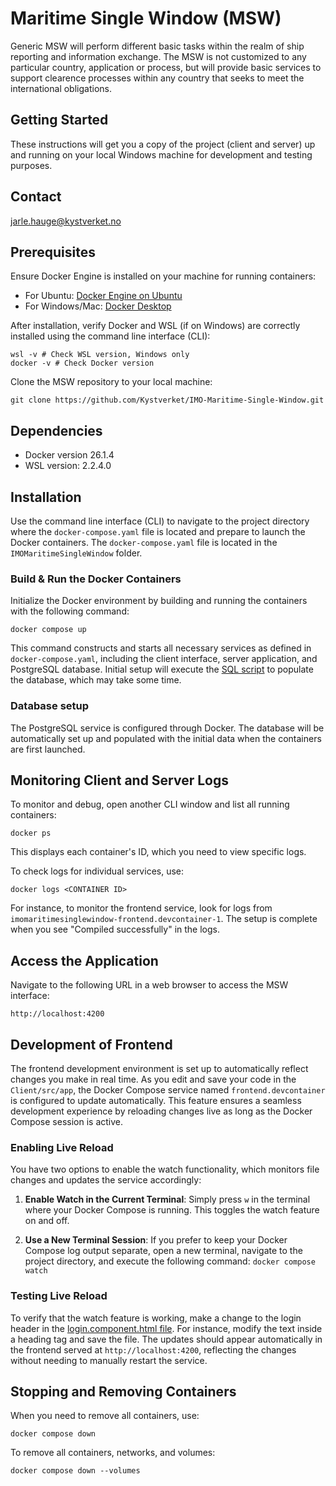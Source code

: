 # Maritime Single Window (MSW)
Generic MSW will perform different basic tasks within the realm of ship reporting and information exchange. The MSW is not customized to any particular country, application or process, but will provide basic services to support clearence processes within any country that seeks to meet the international obligations.

## Getting Started
These instructions will get you a copy of the project (client and server) up and running on your local Windows machine for development and testing purposes. 

## Contact
jarle.hauge@kystverket.no

## Prerequisites
Ensure Docker Engine is installed on your machine for running containers:
- For Ubuntu: [Docker Engine on Ubuntu](https://docs.docker.com/engine/install/ubuntu/)
- For Windows/Mac: [Docker Desktop](https://www.docker.com/products/docker-desktop/)

After installation, verify Docker and WSL (if on Windows) are correctly installed using the command line interface (CLI):
```
wsl -v # Check WSL version, Windows only
docker -v # Check Docker version
```

Clone the MSW repository to your local machine: 
```
git clone https://github.com/Kystverket/IMO-Maritime-Single-Window.git
```

## Dependencies
- Docker version 26.1.4
- WSL version: 2.2.4.0

## Installation
Use the command line interface (CLI) to navigate to the project directory where the `docker-compose.yaml` file is located and prepare to launch the Docker containers. The `docker-compose.yaml` file is located in the `IMOMaritimeSingleWindow` folder.

### Build & Run the Docker Containers
Initialize the Docker environment by building and running the containers with the following command:
```
docker compose up
```
This command constructs and starts all necessary services as defined in `docker-compose.yaml`, including the client interface, server application, and PostgreSQL database. Initial setup will execute the [SQL script](https://github.com/Kystverket/IMO-Maritime-Single-Window/blob/master/IMOMaritimeSingleWindow/Server/SqlScripts/Create_and_populate_DB.sql) to populate the database, which may take some time.


### Database setup
The PostgreSQL service is configured through Docker. The database will be automatically set up and populated with the initial data when the containers are first launched. 

## Monitoring Client and Server Logs
To monitor and debug, open another CLI window and list all running containers:
```
docker ps
```

This displays each container's ID, which you need to view specific logs.

To check logs for individual services, use:

```
docker logs <CONTAINER ID>
```
For instance, to monitor the frontend service, look for logs from `imomaritimesinglewindow-frontend.devcontainer-1`. The setup is complete when you see "Compiled successfully" in the logs.


## Access the Application
Navigate to the following URL in a web browser to access the MSW interface:

`http://localhost:4200`


## Development of Frontend

The frontend development environment is set up to automatically reflect changes you make in real time. As you edit and save your code in the `Client/src/app`, the Docker Compose service named `frontend.devcontainer` is configured to update automatically. This feature ensures a seamless development experience by reloading changes live as long as the Docker Compose session is active.

### Enabling Live Reload
You have two options to enable the watch functionality, which monitors file changes and updates the service accordingly:

1. **Enable Watch in the Current Terminal**: Simply press `w` in the terminal where your Docker Compose is running. This toggles the watch feature on and off.

2. **Use a New Terminal Session**: If you prefer to keep your Docker Compose log output separate, open a new terminal, navigate to the project directory, and execute the following command: `docker compose watch`


### Testing Live Reload
To verify that the watch feature is working, make a change to the login header in the [login.component.html file](https://github.com/Kystverket/IMO-Maritime-Single-Window/blob/dockerize-applicationv2/IMOMaritimeSingleWindow/Client/src/app/auth/login/login.component.html). For instance, modify the text inside a heading tag and save the file. The updates should appear automatically in the frontend served at `http://localhost:4200`, reflecting the changes without needing to manually restart the service.


## Stopping and Removing Containers
When you need to remove all containers, use:
```
docker compose down
```

To remove all containers, networks, and volumes:

```
docker compose down --volumes
```



